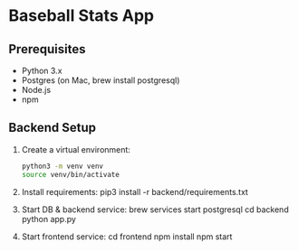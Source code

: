 # Baseball Stats App

## Prerequisites
- Python 3.x
- Postgres (on Mac, brew install postgresql)
- Node.js
- npm

## Backend Setup

1. Create a virtual environment:
   ```bash
   python3 -m venv venv
   source venv/bin/activate

2. Install requirements:
   pip3 install -r backend/requirements.txt

3. Start DB & backend service:
   brew services start postgresql
   cd backend
   python app.py

4. Start frontend service:
   cd frontend
   npm install
   npm start
